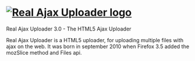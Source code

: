 <a href="http://www.albanx.com/ajaxuploader/"><img alt="Real Ajax Uploader logo" src="http://www.albanx.com/ajaxuploader/images/logo.png"></a>
==================
Real Ajax Uploader 3.0 - The HTML5 Ajax Uploader

Real Ajax Uploader is a HTML5 uploader, for uploading multiple files with ajax on the web. It was born in september 2010 when Firefox 3.5 added the mozSlice method and Files api.
